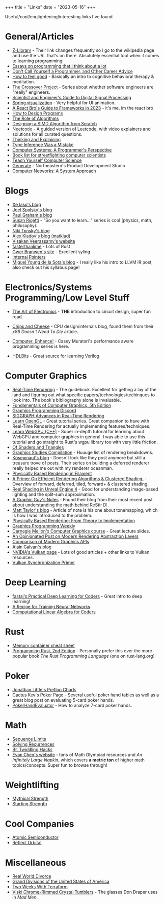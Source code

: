 +++
title = "Links"
date = "2023-05-16"
+++

Useful/cool/englightening/interesting links I've found.

# General/Articles
- [Z-Library](https://en.wikipedia.org/wiki/Z-Library) - Their link changes frequently so I go to the wikipedia page and use the URL that's on there. Absolutely essential tool when it comes to learning programming
- [Essays on programming that I think about a lot](https://www.benkuhn.net/progessays/)
- [Don't Call Yourself a Programmer, and Other Career Advice](https://www.kalzumeus.com/2011/10/28/dont-call-yourself-a-programmer/)
- [How to feel good](https://evanjconrad.com/posts/how-to-feel-good) - Basically an intro to cognitive behavioral therapy & meditation.
- [The Crossover Project](https://www.hillelwayne.com/post/are-we-really-engineers/) - Series about whether software engineers are "really" engineers.
- [Scientist and Engineer's Guide to Digital Signal Processing](http://www.dspguide.com/)
- [Spring visualization](https://www.desmos.com/calculator/rzvw27ljh9) - Very helpful for UI animation.
- [A React Bro's Guide to Frameworks in 2023](https://twitter.com/t3dotgg/status/1612980211393638401) - it's me, im the react bro
- [How to Design Programs](https://htdp.org/)
- [The Role of Algorithms](https://matklad.github.io/2023/08/13/role-of-algorithms.html)
- [Designing a SIMD Algorithm from Scratch](https://mcyoung.xyz/2023/11/27/simd-base64/)
- [Neetcode](https://neetcode.io/) - A guided version of Leetcode, with video explainers and solutions for all curated questions.
- [Thinking and Explaining](https://mathoverflow.net/questions/38639/thinking-and-explaining)
- [Type Inference Was a Mistake](https://borretti.me/article/type-inference-was-a-mistake)
- [Computer Systems: A Programmer's Perspective](https://csapp.cs.cmu.edu/)
- [Book list for streetfighting computer scientists](https://nick-black.com/dankwiki/index.php/Book_list_for_streetfighting_computer_scientists)
- [Teach Yourself Computer Science](https://teachyourselfcs.com/)
- [Generate](https://generatenu.com/) - Northeastern's Product Development Studio
- [Computer Networks: A System Approach](https://book.systemsapproach.org/direct.html)

# Blogs
- [Xe Iaso's blog](https://xeiaso.net/)
- [Joel Spolsky's blog](https://www.joelonsoftware.com/)
- [Paul Graham's blog](http://www.paulgraham.com/index.html)
- [Susan Rigetti](https://www.susanrigetti.com/) - "So you want to learn..." series is cool (physics, math, philosophy).
- [Niki Tonsky's blog](https://tonsky.me/)
- [Alex Kladov's blog (matklad)](https://matklad.github.io/about.html)
- [Visakan Veerassamy's website](https://visakanv.com/)
- [fasterthanlime](https://fasterthanli.me/) - Lots of Rust
- [Gwer Branwen's site](https://gwern.net/index) - Excellent syling
- [Internal Pointers](https://www.internalpointers.com/)
- [Miguel Young de la Sota's blog](https://mcyoung.xyz/) - I really like his intro to LLVM IR post, also check out his syllabus page!

# Electronics/Systems Programming/Low Level Stuff
- [The Art of Electronics](https://artofelectronics.net/) - **THE** introduction to circuit design, super fun read.

- [Chips and Cheese](https://chipsandcheese.com/) - CPU design/internals blog, found them from their *x86 Doesn't Need To Die* article.
- [Computer, Enhance!](https://www.computerenhance.com/) - Casey Muratori's performance aware programming series is here.
- [HDLBits](https://hdlbits.01xz.net/wiki/Main_Page) - Great source for learning Verilog.

# Computer Graphics
- [Real-Time Rendering](https://www.realtimerendering.com/) - The guidebook. Excellent for getting a lay of the land and figuring out what specific papers/technologies/techinques to look into. The book's bibliography alone is invaluable.
- [Fundamentals of Computer Graphics, 5th Edition](https://www.amazon.com/Fundamentals-Computer-Graphics-Steve-Marschner/dp/0367505037)
- [Graphics Programming Discord](https://graphics-programming.org/)
- [SIGGRAPH Advances in Real-Time Rendering](https://advances.realtimerendering.com/)
- [Learn OpenGL](https://learnopengl.com/) - Great tutorial series. Great companion to have with Real-Time Rendering for actually implementing features/techniques.
- [Learn WebGPU (C++)](https://eliemichel.github.io/LearnWebGPU/index.html) - Super in-depth tutorial for learning about WebGPU and computer graphics in general. I was able to use this tutorial and go straight to Rust's wgpu library too with very little friction.
- [Of Shaders and Triangles](https://blog.42yeah.is/)
- [Graphics Studies Compilation](http://www.adriancourreges.com/blog/2020/12/29/graphics-studies-compilation/) - Huuuge list of rendering breakdowns.
- [Kosmonaut's blog](https://kosmonautblog.wordpress.com/) - Doesn't look like they post anymore but still a treasure trove of posts. Their series on building a deferred renderer really helped me out with my renderer oceanman.
- [Physically Based Rendering in Filament](https://google.github.io/filament/Filament.html)
- [A Primer On Efficient Rendering Algorithms & Clustered Shading.](http://www.aortiz.me/2018/12/21/CG.html) - Overview of forward, deferred, tiled, forward+ & clustered shading.
- [Real Shading in Unreal Engine 4](https://blog.selfshadow.com/publications/s2013-shading-course/karis/s2013_pbs_epic_notes_v2.pdf) - Good for understanding image-based lighting and the split-sum approximation.
- [A Graphic Guy's Notes](https://agraphicsguynotes.com/) - Found their blog from their most recent post about understanding the math behind ReStir DI.
- [Matt Taylor's blog](https://64.github.io/) - Article of note is his one about tonemapping, which is how I was introduced to the problem.
- [Physically Based Rendering: From Theory to Implementation](https://www.pbr-book.org/)
- [Graphics Programming Weekly](https://www.jendrikillner.com/)
- [Carnegie Mellon's Computer Graphics course](http://15462.courses.cs.cmu.edu/spring2023/) - Great lecture slides.
- [An Opinionated Post on Modern Rendering Abstraction Layers](https://alextardif.com/RenderingAbstractionLayers.html)
- [Comparison of Modern Graphics APIs](https://alain.xyz/blog/comparison-of-modern-graphics-apis)
- [Alain Galvan's blog](https://alain.xyz/)
- [NVIDIA's Vulkan page](https://developer.nvidia.com/vulkan) - Lots of good articles + other links to Vulkan resources.
- [Vulkan Synchronization Primer](https://www.jeremyong.com/vulkan/graphics/rendering/2018/11/22/vulkan-synchronization-primer/)

# Deep Learning
- [fastai's Practical Deep Learning for Coders](https://course.fast.ai/) - Great intro to deep learning!
- [A Recipe for Training Neural Networks](https://karpathy.github.io/2019/04/25/recipe/) 
- [Computational Linear Algebra for Coders](https://github.com/fastai/numerical-linear-algebra)

# Rust
- [Memory container cheat sheet](https://github.com/usagi/rust-memory-container-cs)
- [Programming Rust, 2nd Edition](https://www.oreilly.com/library/view/programming-rust-2nd/9781492052586/) - Personally prefer this over the more popular book *The Rust Programming Language* (one on rust-lang.org)

# Poker
- [Jonathan Little's Preflop Charts](https://poker-coaching.s3.amazonaws.com/tools/preflop-charts/full-preflop-charts.pdf)
- [Cactus Kev's Poker Page](http://suffe.cool/poker/) - Several useful poker hand tables as well as a great blog post on evaluating 5-card poker hands.
- [PokerHandEvaluator](https://github.com/HenryRLee/PokerHandEvaluator/blob/master/Documentation/Algorithm.md) - How to analyze 7-card poker hands.

# Math
- [Sequence Limits](https://math.mit.edu/~apm/ch03.pdf)
- [Solving Recurrences](https://jeffe.cs.illinois.edu/teaching/algorithms/notes/99-recurrences.pdf)
- [Bit Twiddling Hacks](http://graphics.stanford.edu/~seander/bithacks.html#CountBitsSetParallel)
- [Evan Chen's website](https://web.evanchen.cc/) - tons of Math Olympiad resources and *An Infinitely Large Napkin*, which covers **a metric ton** of higher math topics/concepts. Super fun to browse through!

# Weightlifting
- [Mythical Strength](http://mythicalstrength.blogspot.com/2014/05/why-abbreviated-training-starting.html)
- [Starting Strength](https://startingstrength.com/)

# Cool Companies
- [Atomic Semiconductor](https://atomicsemi.com)
- [Reflect Orbital](https://www.reflectorbital.com/)

# Miscellaneous
- [Real World Divorce](http://realworlddivorce.com/)
- [Grand Divisions of the United States of America](https://twitter.com/SaintRPh/status/1770651665869259010)
- [Two Weeks With Terraform](https://charity.wtf/2016/02/23/two-weeks-with-terraform/)
- [Viski Chrome-Rimmed Crystal Tumblers](https://viski.com/products/3468?variant=36128221790369&tw_source=google&tw_adid=&tw_campaign=20708554267&gad_source=1&gclid=CjwKCAjwvIWzBhAlEiwAHHWgvWNzuIsYpr29Q7Oxs99dm2wz1nZ2_pa2MuI1AHN8SEqm-B0ugKK0fRoCRwAQAvD_BwE) - The glasses Don Draper uses in _Mad Men_.